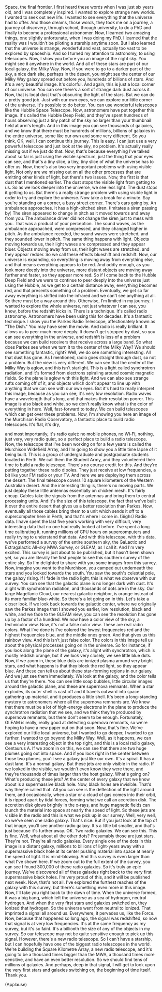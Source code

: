 
Space, the final frontier.
I first heard these words
when I was just six years old,
and I was completely inspired.
I wanted to explore strange new worlds.
I wanted to seek out new life.
I wanted to see everything
that the universe had to offer.
And those dreams, those words,
they took me on a journey,
a journey of discovery,
through school, through university,
to do a PhD and finally
to become a professional astronomer.
Now, I learned two amazing things,
one slightly unfortunate,
when I was doing my PhD.
I learned that the reality was
I wouldn&#39;t be piloting
a starship anytime soon.
But I also learned that the universe
is strange, wonderful and vast,
actually too vast
to be explored by spaceship.
And so I turned my attention
to astronomy, to using telescopes.
Now, I show you before you
an image of the night sky.
You might see it anywhere in the world.
And all of these stars are part
of our local galaxy, the Milky Way.
Now, if you were to go
to a darker part of the sky,
a nice dark site, perhaps in the desert,
you might see the center
of our Milky Way galaxy
spread out before you,
hundreds of billions of stars.
And it&#39;s a very beautiful image.
It&#39;s colorful.
And again, this is just
a local corner of our universe.
You can see there&#39;s
a sort of strange dark dust across it.
Now, that is local dust
that&#39;s obscuring the light of the stars.
But we can do a pretty good job.
Just with our own eyes, we can explore
our little corner of the universe.
It&#39;s possible to do better.
You can use wonderful telescopes
like the Hubble Space Telescope.
Now, astronomers
have put together this image.
It&#39;s called the Hubble Deep Field,
and they&#39;ve spent hundreds of hours
observing just a tiny patch of the sky
no larger than your thumbnail
held at arm&#39;s length.
And in this image
you can see thousands of galaxies,
and we know that there must be
hundreds of millions, billions of galaxies
in the entire universe,
some like our own and some very different.
So you think, OK, well,
I can continue this journey.
This is easy. I can just
use a very powerful telescope
and just look at the sky, no problem.
It&#39;s actually really missing out
if we just do that.
Now, that&#39;s because
everything I&#39;ve talked about so far
is just using the visible spectrum,
just the thing that your eyes can see,
and that&#39;s a tiny slice,
a tiny, tiny slice
of what the universe has to offer us.
Now, there&#39;s also two very important
problems with using visible light.
Not only are we missing out
on all the other processes
that are emitting other kinds of light,
but there&#39;s two issues.
Now, the first is that dust
that I mentioned earlier.
The dust stops the visible light
from getting to us.
So as we look deeper
into the universe, we see less light.
The dust stops it getting to us.
But there&#39;s a really strange problem
with using visible light
in order to try and explore the universe.
Now take a break for a minute.
Say you&#39;re standing on a corner,
a busy street corner.
There&#39;s cars going by.
An ambulance approaches.
It has a high-pitched siren.
(Imitates a siren passing by)
The siren appeared to change in pitch
as it moved towards and away from you.
The ambulance driver did not change
the siren just to mess with you.
That was a product of your perception.
The sound waves,
as the ambulance approached,
were compressed,
and they changed higher in pitch.
As the ambulance receded,
the sound waves were stretched,
and they sounded lower in pitch.
The same thing happens with light.
Objects moving towards us,
their light waves are compressed
and they appear bluer.
Objects moving away from us,
their light waves are stretched,
and they appear redder.
So we call these effects
blueshift and redshift.
Now, our universe is expanding,
so everything is moving away
from everything else,
and that means
everything appears to be red.
And oddly enough, as you look
more deeply into the universe,
more distant objects
are moving away further and faster,
so they appear more red.
So if I come back to the Hubble Deep Field
and we were to continue
to peer deeply into the universe
just using the Hubble,
as we get to a certain distance away,
everything becomes red,
and that presents something of a problem.
Eventually, we get so far away
everything is shifted into the infrared
and we can&#39;t see anything at all.
So there must be a way around this.
Otherwise, I&#39;m limited in my journey.
I wanted to explore the whole universe,
not just whatever I can see,
you know, before the redshift kicks in.
There is a technique.
It&#39;s called radio astronomy.
Astronomers have been
using this for decades.
It&#39;s a fantastic technique.
I show you the Parkes Radio Telescope,
affectionately known as &quot;The Dish.&quot;
You may have seen the movie.
And radio is really brilliant.
It allows us to peer much more deeply.
It doesn&#39;t get stopped by dust,
so you can see everything in the universe,
and redshift is less of a problem
because we can build receivers
that receive across a large band.
So what does Parkes see when we turn it
to the center of the Milky Way?
We should see something fantastic, right?
Well, we do see something interesting.
All that dust has gone.
As I mentioned, radio goes
straight through dust, so not a problem.
But the view is very different.
We can see that the center
of the Milky Way is aglow,
and this isn&#39;t starlight.
This is a light called
synchrotron radiation,
and it&#39;s formed from electrons
spiraling around cosmic magnetic fields.
So the plane is aglow with this light.
And we can also see
strange tufts coming off of it,
and objects which don&#39;t appear to line up
with anything that we can see
with our own eyes.
But it&#39;s hard to really
interpret this image,
because as you can see,
it&#39;s very low resolution.
Radio waves have a wavelength that&#39;s long,
and that makes their resolution poorer.
This image is also black and white,
so we don&#39;t really know
what is the color of everything in here.
Well, fast-forward to today.
We can build telescopes
which can get over these problems.
Now, I&#39;m showing you here an image
of the Murchison Radio Observatory,
a fantastic place
to build radio telescopes.
It&#39;s flat, it&#39;s dry,

and most importantly, it&#39;s radio quiet:
no mobile phones, no Wi-Fi, nothing,
just very, very radio quiet,
so a perfect place
to build a radio telescope.
Now, the telescope that I&#39;ve been
working on for a few years
is called the Murchison Widefield Array,
and I&#39;m going to show you
a little time lapse of it being built.
This is a group of undergraduate
and postgraduate students
located in Perth.
We call them the Student Army,
and they volunteered their time
to build a radio telescope.
There&#39;s no course credit for this.
And they&#39;re putting together
these radio dipoles.
They just receive at low frequencies,
a bit like your FM radio or your TV.
And here we are deploying them
across the desert.
The final telescope
covers 10 square kilometers
of the Western Australian desert.
And the interesting thing is,
there&#39;s no moving parts.
We just deploy these little antennas
essentially on chicken mesh.
It&#39;s fairly cheap.
Cables take the signals
from the antennas
and bring them
to central processing units.
And it&#39;s the size of this telescope,
the fact that we&#39;ve built it
over the entire desert
that gives us a better
resolution than Parkes.
Now, eventually all those cables
bring them to a unit
which sends it off
to a supercomputer here in Perth,
and that&#39;s where I come in.
(Sighs)
Radio data.
I have spent the last five years
working with very difficult,
very interesting data
that no one had really looked at before.
I&#39;ve spent a long time calibrating it,
running millions of CPU hours
on supercomputers
and really trying to understand that data.
And with this telescope,
with this data,
we&#39;ve performed a survey
of the entire southern sky,
the GaLactic and Extragalactic
All-sky MWA Survey,
or GLEAM, as I call it.
And I&#39;m very excited.
This survey is just about to be published,
but it hasn&#39;t been shown yet,
so you are literally the first people
to see this southern survey
of the entire sky.
So I&#39;m delighted to share with you
some images from this survey.
Now, imagine you went to the Murchison,
you camped out underneath the stars
and you looked towards the south.
You saw the south&#39;s celestial pole,
the galaxy rising.
If I fade in the radio light,
this is what we observe with our survey.
You can see that the galactic plane
is no longer dark with dust.
It&#39;s alight with synchrotron radiation,
and thousands of dots are in the sky.
Our large Magellanic Cloud,
our nearest galactic neighbor,
is orange instead
of its more familiar blue-white.
So there&#39;s a lot going on in this.
Let&#39;s take a closer look.
If we look back
towards the galactic center,
where we originally saw the Parkes image
that I showed you earlier,
low resolution, black and white,
and we fade to the GLEAM view,
you can see the resolution
has gone up by a factor of a hundred.
We now have a color view of the sky,
a technicolor view.
Now, it&#39;s not a false color view.
These are real radio colors.
What I&#39;ve done is I&#39;ve colored
the lowest frequencies red
and the highest frequencies blue,
and the middle ones green.
And that gives us this rainbow view.
And this isn&#39;t just false color.
The colors in this image
tell us about the physical processes
going on in the universe.
So for instance, if you look
along the plane of the galaxy,
it&#39;s alight with synchrotron,
which is mostly reddish orange,
but if we look very closely,
we see little blue dots.
Now, if we zoom in,
these blue dots are ionized plasma
around very bright stars,
and what happens
is that they block the red light,
so they appear blue.
And these can tell us
about these star-forming regions
in our galaxy.
And we just see them immediately.
We look at the galaxy,
and the color tells us that they&#39;re there.
You can see little soap bubbles,
little circular images
around the galactic plane,
and these are supernova remnants.
When a star explodes,
its outer shell is cast off
and it travels outward into space
gathering up material,
and it produces a little shell.
It&#39;s been a long-standing
mystery to astronomers
where all the supernova remnants are.
We know that there must be a lot
of high-energy electrons in the plane
to produce the synchrotron
radiation that we see,
and we think they&#39;re produced
by supernova remnants,
but there don&#39;t seem to be enough.
Fortunately, GLEAM is really, really
good at detecting supernova remnants,
so we&#39;re hoping to have
a new paper out on that soon.
Now, that&#39;s fine.
We&#39;ve explored our little local universe,
but I wanted to go deeper,
I wanted to go further.
I wanted to go beyond the Milky Way.
Well, as it happens, we can see a very
interesting object in the top right,
and this is a local radio galaxy,
Centaurus A.
If we zoom in on this,
we can see that there are
two huge plumes going out into space.
And if you look right in the center
between those two plumes,
you&#39;ll see a galaxy just like our own.
It&#39;s a spiral. It has a dust lane.
It&#39;s a normal galaxy.
But these jets
are only visible in the radio.
If we looked in the visible,
we wouldn&#39;t even know they were there,
and they&#39;re thousands of times larger
than the host galaxy.
What&#39;s going on?
What&#39;s producing these jets?
At the center of every galaxy
that we know about
is a supermassive black hole.
Now, black holes are invisible.
That&#39;s why they&#39;re called that.
All you can see is the deflection
of the light around them,
and occasionally, when a star
or a cloud of gas comes into their orbit,
it is ripped apart by tidal forces,
forming what we call an accretion disk.
The accretion disk
glows brightly in the x-rays,
and huge magnetic fields
can launch the material into space
at nearly the speed of light.
So these jets are visible in the radio
and this is what we pick up in our survey.
Well, very well, so we&#39;ve seen
one radio galaxy. That&#39;s nice.
But if you just look
at the top of that image,
you&#39;ll see another radio galaxy.
It&#39;s a little bit smaller,
and that&#39;s just because it&#39;s further away.
OK. Two radio galaxies.
We can see this. This is fine.
Well, what about all the other dots?
Presumably those are just stars.
They&#39;re not.
They&#39;re all radio galaxies.
Every single one of the dots in this image
is a distant galaxy,
millions to billions of light-years away
with a supermassive
black hole at its center
pushing material into space
at nearly the speed of light.
It is mind-blowing.
And this survey is even larger
than what I&#39;ve shown here.
If we zoom out to
the full extent of the survey,
you can see I found 300,000
of these radio galaxies.
So it&#39;s truly an epic journey.
We&#39;ve discovered all of these galaxies
right back to the very first
supermassive black holes.
I&#39;m very proud of this,
and it will be published next week.
Now, that&#39;s not all.
I&#39;ve explored the furthest reaches
of the galaxy with this survey,
but there&#39;s something
even more in this image.
Now, I&#39;ll take you right back
to the dawn of time.
When the universe formed,
it was a big bang,
which left the universe
as a sea of hydrogen,
neutral hydrogen.
And when the very first stars
and galaxies switched on,
they ionized that hydrogen.
So the universe went
from neutral to ionized.
That imprinted a signal all around us.
Everywhere, it pervades us,
like the Force.
Now, because that happened so long ago,
the signal was redshifted,
so now that signal
is at very low frequencies.
It&#39;s at the same frequency as my survey,
but it&#39;s so faint.
It&#39;s a billionth the size
of any of the objects in my survey.
So our telescope may not be quite
sensitive enough to pick up this signal.
However, there&#39;s a new radio telescope.
So I can&#39;t have a starship,
but I can hopefully have
one of the biggest
radio telescopes in the world.
We&#39;re building the Square Kilometre Array,
a new radio telescope,
and it&#39;s going to be a thousand
times bigger than the MWA,
a thousand times more sensitive,
and have an even better resolution.
So we should find
tens of millions of galaxies.
And perhaps, deep in that signal,
I will get to look upon the very first
stars and galaxies switching on,
the beginning of time itself.
Thank you.

(Applause)

